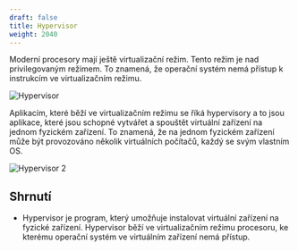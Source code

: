 ```yaml
---
draft: false
title: Hypervisor
weight: 2040
---
```


Moderní procesory mají ještě virtualizační režim. Tento režim je nad privilegovaným režimem. To znamená, že operační systém nemá přístup k instrukcím ve virtualizačním režimu.

![Hypervisor](/jak-se-stat-ajtakem/os-vrstva/hypervisor.png)

Aplikacím, které běží ve virtualizačním režimu se říká hypervisory a to jsou aplikace, které jsou schopné vytvářet a spouštět virtuální zařízení na jednom fyzickém zařízení. To znamená, že na jednom fyzickém zařízení může být provozováno několik virtuálních počítačů, každý se svým vlastním OS.


![Hypervisor 2](/jak-se-stat-ajtakem/os-vrstva/hypervisor2.png)

## Shrnutí

- Hypervisor je program, který umožňuje instalovat virtuální zařízení na fyzické zařízení. Hypervisor běží ve virtualizačním režimu procesoru, ke kterému operační systém ve virtuálním zařízení nemá přístup.
